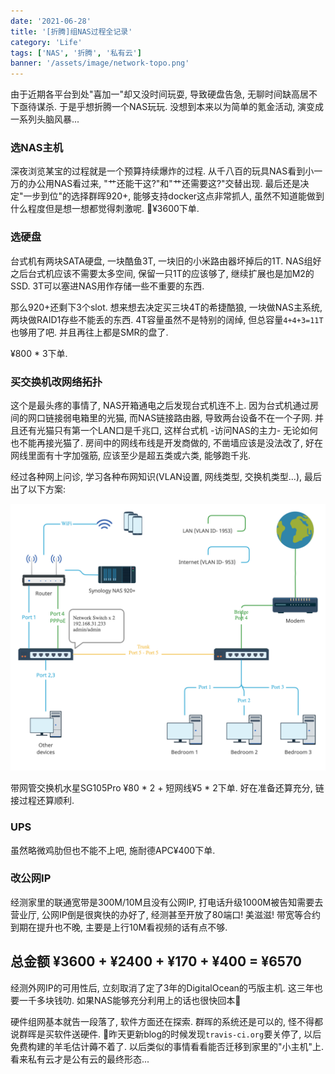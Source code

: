 ```yaml
---
date: '2021-06-28'
title: '[折腾]组NAS过程全记录'
category: 'Life'
tags: ['NAS', '折腾', '私有云']
banner: '/assets/image/network-topo.png'
---
```


由于近期各平台到处"喜加一"却又没时间玩耍, 导致硬盘告急, 无聊时间缺高居不下亟待谋杀. 于是乎想折腾一个NAS玩玩. 没想到本来以为简单的氪金活动, 演变成一系列头脑风暴...

### 选NAS主机

深夜浏览某宝的过程就是一个预算持续爆炸的过程. 从千八百的玩具NAS看到小一万的办公用NAS看过来, "艹还能干这?"和"艹还需要这?"交替出现. 最后还是决定"一步到位"的选择群晖920+, 能够支持docker这点非常抓人, 虽然不知道能做到什么程度但是想一想都觉得刺激呢. ¥3600下单.

### 选硬盘

台式机有两块SATA硬盘, 一块酷鱼3T, 一块旧的小米路由器坏掉后的1T. NAS组好之后台式机应该不需要太多空间, 保留一只1T的应该够了, 继续扩展也是加M2的SSD. 3T可以塞进NAS用作存储一些不重要的东西. 

那么920+还剩下3个slot. 想来想去决定买三块4T的希捷酷狼, 一块做NAS主系统, 两块做RAID1存些不能丢的东西. 4T容量虽然不是特别的阔绰, 但总容量`4+4+3=11T`也够用了吧. 并且再往上都是SMR的盘了. 

¥800 * 3下单.

### 买交换机改网络拓扑

这个是最头疼的事情了, NAS开箱通电之后发现台式机连不上. 因为台式机通过房间的网口链接弱电箱里的光猫, 而NAS链接路由器, 导致两台设备不在一个子网. 并且还有光猫只有第一个LAN口是千兆口, 这样台式机 -访问NAS的主力- 无论如何也不能再接光猫了. 房间中的网线布线是开发商做的, 不凿墙应该是没法改了, 好在网线里面有十字加强筋, 应该至少是超五类或六类, 能够跑千兆.

经过各种网上问诊, 学习各种布网知识(VLAN设置, 网线类型, 交换机类型...), 最后出了以下方案:

![topo](/assets/image/network-topo.png)

带网管交换机水星SG105Pro ¥80 * 2 + 短网线¥5 * 2下单. 好在准备还算充分, 链接过程还算顺利.

### UPS

虽然略微鸡肋但也不能不上吧, 施耐德APC¥400下单.

### 改公网IP

经测家里的联通宽带是300M/10M且没有公网IP, 打电话升级1000M被告知需要去营业厅, 公网IP倒是很爽快的办好了, 经测甚至开放了80端口! 美滋滋! 带宽等合约到期在提升也不晚, 主要是上行10M看视频的话有点不够.

## 总金额 ¥3600 + ¥2400 + ¥170 + ¥400 = ¥6570

经测外网IP的可用性后, 立刻取消了定了3年的DigitalOcean的丐版主机. 这三年也要一千多块钱叻. 如果NAS能够充分利用上的话也很快回本💪

硬件组网基本就告一段落了, 软件方面还在探索. 群晖的系统还是可以的, 怪不得都说群晖是买软件送硬件. 昨天更新blog的时候发现`travis-ci.org`要关停了, 以后免费构建的羊毛估计薅不着了. 以后类似的事情看看能否迁移到家里的"小主机"上. 看来私有云才是公有云的最终形态...